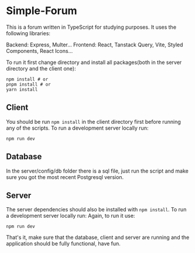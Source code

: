 # Simple-Forum
This is a forum written in TypeScript for studying purposes. It uses the following libraries:

Backend: Express, Multer...
Frontend: React, Tanstack Query, Vite, Styled Components, React Icons...

To run it first change directory and install all packages(both in the server directory and the client one):
```
npm install # or
pnpm install # or
yarn install
```

## Client
You should be run `npm install` in the client directory first before running any of the scripts. To run a development server locally run:
```
npm run dev
```
## Database
In the server/config/db folder there is a sql file, just run the script and make sure you got the most recent Postgresql version.

## Server
The server dependencies should also be installed with `npm install`. To run a development server locally run:
Again, to run it use:
```
npm run dev
```
That's it, make sure that the database, client and server are running and the application should be fully functional, have fun.
